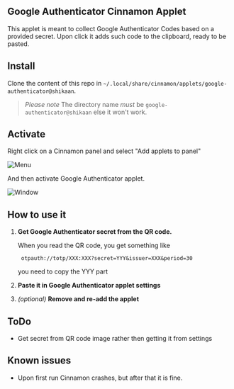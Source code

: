 Google Authenticator Cinnamon Applet
---

This applet is meant to collect Google Authenticator Codes based on a provided secret.
Upon click it adds such code to the clipboard, ready to be pasted.

## Install

Clone the content of this repo in `~/.local/share/cinnamon/applets/google-authenticator@shikaan`.

> *Please note*
> The directory name _must_ be `google-authenticator@shikaan` else it won't work.

## Activate

Right click on a Cinnamon panel and select "Add applets to panel"

![Menu](https://i.ibb.co/LvGyk9M/Untitled.png)

And then activate Google Authenticator applet.

![Window](https://i.ibb.co/g48bqB2/screenshot-2.png)

## How to use it

1. **Get Google Authenticator secret from the QR code.**

   When you read the QR code, you get something like

   ```
    otpauth://totp/XXX:XXX?secret=YYY&issuer=XXX&period=30
   ```

   you need to copy the YYY part

2. **Paste it in Google Authenticator applet settings**

3. _(optional)_ **Remove and re-add the applet** 

## ToDo 

- Get secret from QR code image rather then getting it from settings

## Known issues

- Upon first run Cinnamon crashes, but after that it is fine.